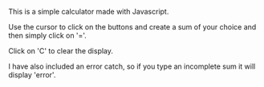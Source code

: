 This is a simple calculator made with Javascript.

Use the cursor to click on the buttons and create a sum of your choice and then simply click on '='.

Click on 'C' to clear the display.

I have also included an error catch, so if you type an incomplete sum it will display 'error'.
